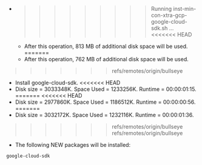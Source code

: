 * >>>>>>>>> Running inst-min-con-xtra-gcp-google-cloud-sdk.sh ...
<<<<<<< HEAD
  * After this operation, 813 MB of additional disk space will be used.
=======
  * After this operation, 762 MB of additional disk space will be used.
>>>>>>> refs/remotes/origin/bullseye
  * Install google-cloud-sdk.
<<<<<<< HEAD
  * Disk size = 3033348K. Space Used = 1233256K. Runtime = 00:00:01:15.
=======
<<<<<<< HEAD
  * Disk size = 2977860K. Space Used = 1186512K. Runtime = 00:00:00:56.
=======
  * Disk size = 3032172K. Space Used = 1232116K. Runtime = 00:00:01:36.
>>>>>>> refs/remotes/origin/bullseye
>>>>>>> refs/remotes/origin/bullseye
  * The following NEW packages will be installed:
  ```bash
google-cloud-sdk
  ```
